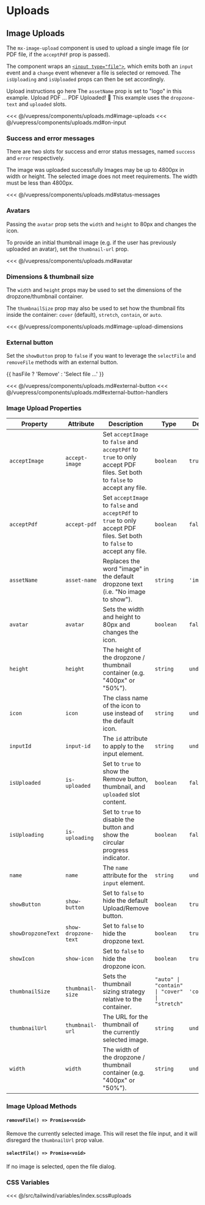 # Uploads

## Image Uploads

The `mx-image-upload` component is used to upload a single image file (or PDF file, if the `acceptPdf` prop is passed).

The component wraps an [`<input type="file">`](https://developer.mozilla.org/en-US/docs/Web/HTML/Element/input/file), which emits both an `input` event and a `change` event whenever a file is selected or removed. The `isUploading` and `isUploaded` props can then be set accordingly.

<section class="mds">
  <div class="flex flex-col my-20 space-y-40">
<!-- #region image-uploads -->
    <mx-image-upload @input="onInput">
      <span slot="instructions">Upload instructions go here</span>
    </mx-image-upload>
    <mx-image-upload show-icon="false" asset-name="logo" @input="onInput">
      <span slot="instructions">
        The <code>assetName</code> prop is set to "logo" in this example.
      </span>
    </mx-image-upload>
    <mx-image-upload show-dropzone-text="false" @input="onInput" />
    <mx-image-upload accept-pdf accept-image="false" icon="ph-file-arrow-up" @input="onInput">
      <span slot="dropzone-text" class="mt-8">
        Upload PDF &hellip;
      </span>
      <span slot="uploaded">
        PDF Uploaded! 🎉
      </span>
      <span slot="instructions">
        This example uses the <code>dropzone-text</code> and <code>uploaded</code> slots.
      </span>
    </mx-image-upload>
<!-- #endregion image-uploads -->
  </div>
</section>

<<< @/vuepress/components/uploads.md#image-uploads
<<< @/vuepress/components/uploads.md#on-input

### Success and error messages

There are two slots for success and error status messages, named `success` and `error` respectively.

<section class="mds">
  <div class="flex flex-col my-20 space-y-40">
<!-- #region status-messages -->
    <mx-image-upload thumbnail-size="cover" thumbnail-url="https://picsum.photos/300">
      <span slot="success">
        The image was uploaded successfully
      </span>
    </mx-image-upload>
    <mx-image-upload thumbnail-size="cover" thumbnail-url="https://picsum.photos/320">
      <span slot="instructions">
        Images may be up to 4800px in width or height.
      </span>
      <span slot="error">
        The selected image does not meet requirements.  The width must be less than 4800px.
      </span>
    </mx-image-upload>
<!-- #endregion status-messages -->
  </div>
</section>

<<< @/vuepress/components/uploads.md#status-messages

### Avatars

Passing the `avatar` prop sets the `width` and `height` to 80px and changes the icon.

To provide an initial thumbnail image (e.g. if the user has previously uploaded an avatar), set the `thumbnail-url` prop.

<section class="mds">
  <div class="flex my-20">  
<!-- #region avatar -->
    <mx-image-upload
      avatar
      thumbnail-url="https://www.gravatar.com/avatar/205e460b479e2e5b48aec07710c08d50" 
      @input="onInput"
    />
<!-- #endregion avatar -->
  </div>
</section>

<<< @/vuepress/components/uploads.md#avatar

### Dimensions & thumbnail size

The `width` and `height` props may be used to set the dimensions of the dropzone/thumbnail container.

The `thumbnailSize` prop may also be used to set how the thumbnail fits inside the container: `cover` (default), `stretch`, `contain`, or `auto`.

<section class="mds">
  <div class="flex flex-col my-20 space-y-40">
<!-- #region image-upload-dimensions -->
    <mx-image-upload width="75%" height="150px" thumbnail-size="cover" thumbnail-url="https://via.placeholder.com/200x100" />
    <mx-image-upload width="75%" height="150px" thumbnail-size="stretch" thumbnail-url="https://via.placeholder.com/200x100" />
    <mx-image-upload width="75%" height="150px" thumbnail-size="contain" thumbnail-url="https://via.placeholder.com/200x100" />
    <mx-image-upload width="75%" height="150px" thumbnail-size="auto" thumbnail-url="https://via.placeholder.com/200x100" />
<!-- #endregion image-upload-dimensions -->
  </div>
</section>

<<< @/vuepress/components/uploads.md#image-upload-dimensions

### External button

Set the `showButton` prop to `false` if you want to leverage the `selectFile` and `removeFile` methods with an external button.

<section class="mds">
  <div class="inline-flex flex-col items-center space-y-20">
<!-- #region external-button -->
    <mx-image-upload ref="upload" show-button="false" @change="onChange" />
    <mx-button
      btn-type="action"
      :icon="hasFile ? 'ph-trash-simple' : 'ph-arrow-fat-line-up'"
      @click="onButtonClick"
    >
      {{ hasFile ? 'Remove' : 'Select file ...' }}
    </mx-button>
<!-- #endregion external-button -->
  </div>
</section>

<<< @/vuepress/components/uploads.md#external-button
<<< @/vuepress/components/uploads.md#external-button-handlers

### Image Upload Properties

| Property           | Attribute            | Description                                                                                                              | Type                                          | Default     |
| ------------------ | -------------------- | ------------------------------------------------------------------------------------------------------------------------ | --------------------------------------------- | ----------- |
| `acceptImage`      | `accept-image`       | Set `acceptImage` to `false` and `acceptPdf` to `true` to only accept PDF files. Set both to `false` to accept any file. | `boolean`                                     | `true`      |
| `acceptPdf`        | `accept-pdf`         | Set `acceptImage` to `false` and `acceptPdf` to `true` to only accept PDF files. Set both to `false` to accept any file. | `boolean`                                     | `false`     |
| `assetName`        | `asset-name`         | Replaces the word "image" in the default dropzone text (i.e. "No image to show").                                        | `string`                                      | `'image'`   |
| `avatar`           | `avatar`             | Sets the width and height to 80px and changes the icon.                                                                  | `boolean`                                     | `false`     |
| `height`           | `height`             | The height of the dropzone / thumbnail container (e.g. "400px" or "50%").                                                | `string`                                      | `undefined` |
| `icon`             | `icon`               | The class name of the icon to use instead of the default icon.                                                           | `string`                                      | `undefined` |
| `inputId`          | `input-id`           | The `id` attribute to apply to the input element.                                                                        | `string`                                      | `undefined` |
| `isUploaded`       | `is-uploaded`        | Set to `true` to show the Remove button, thumbnail, and `uploaded` slot content.                                         | `boolean`                                     | `false`     |
| `isUploading`      | `is-uploading`       | Set to `true` to disable the button and show the circular progress indicator.                                            | `boolean`                                     | `false`     |
| `name`             | `name`               | The `name` attribute for the `input` element.                                                                            | `string`                                      | `undefined` |
| `showButton`       | `show-button`        | Set to `false` to hide the default Upload/Remove button.                                                                 | `boolean`                                     | `true`      |
| `showDropzoneText` | `show-dropzone-text` | Set to `false` to hide the dropzone text.                                                                                | `boolean`                                     | `true`      |
| `showIcon`         | `show-icon`          | Set to `false` to hide the dropzone icon.                                                                                | `boolean`                                     | `true`      |
| `thumbnailSize`    | `thumbnail-size`     | Sets the thumbnail sizing strategy relative to the container.                                                            | `"auto" \| "contain" \| "cover" \| "stretch"` | `'cover'`   |
| `thumbnailUrl`     | `thumbnail-url`      | The URL for the thumbnail of the currently selected image.                                                               | `string`                                      | `undefined` |
| `width`            | `width`              | The width of the dropzone / thumbnail container (e.g. "400px" or "50%").                                                 | `string`                                      | `undefined` |

### Image Upload Methods

#### `removeFile() => Promise<void>`

Remove the currently selected image. This will reset the file input, and it will disregard the `thumbnailUrl` prop value.

#### `selectFile() => Promise<void>`

If no image is selected, open the file dialog.

### CSS Variables

<<< @/src/tailwind/variables/index.scss#uploads

<script>
export default {
  data() {
    return {
      hasFile: false,
    }
  },
  methods: {
    // #region on-input
    onInput(e) {
      if (e.target.files.length === 0) return console.log('Removed file')
      console.log('Uploading ' + e.target.files[0].name)
      const mxImageUpload = e.target.closest('mx-image-upload')
      mxImageUpload.isUploading = true
      // Simulate upload
      setTimeout(() => {
        mxImageUpload.isUploaded = true
        mxImageUpload.isUploading = false
        console.log('Uploaded ' + e.target.files[0].name)
      }, 2000)
      // #endregion on-input
    },
    // #region external-button-handlers
    onChange(e) {
      this.hasFile = e.target.files.length > 0
    },
    onButtonClick() {
      if (this.hasFile) {
        this.$refs.upload.removeFile()
      } else {
        this.$refs.upload.selectFile()
      }
    },
    // #endregion external-button-handlers
  }
}
</script>
